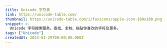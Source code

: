 ```yaml
---
title: Unicode 字符表
link: https://unicode-table.com/
thumbnail: https://unicode-table.com/i/favicons/apple-icon-180x180.png
snippet: >-
  Unicode 字符搜索服务。查找、复制、粘贴你喜欢的字符及更多。
tags: ["Unicode"]
createdAt: 2023-01-29T00:00:00.000Z
---
```

